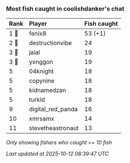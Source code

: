 ### Most fish caught in coolishdanker's chat

| Rank  | Player            | Fish caught |
|:------|:------------------|:------------|
| 1 🥇  | fenix8            | 53 (+1)     |
| 2 🥈  | destructionvibe   | 24          |
| 3 🥉  | jaial             | 19          |
| 3 🥉  | yxnggon           | 19          |
| 5     | 04knight          | 18          |
| 5     | copynine          | 18          |
| 5     | kidnamedzan       | 18          |
| 5     | turkld            | 18          |
| 9     | digital_red_panda | 16          |
| 10    | xmrsamx           | 14          |
| 11    | stevetheastronaut | 13          |

_Only showing fishers who caught >= 10 fish_

_Last updated at 2025-10-12 08:39:47 UTC_